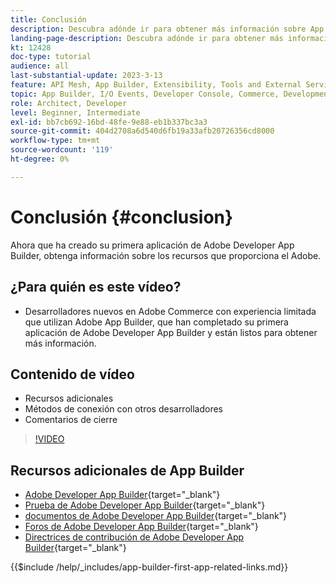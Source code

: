 ```yaml
---
title: Conclusión
description: Descubra adónde ir para obtener más información sobre App Builder.
landing-page-description: Descubra adónde ir para obtener más información sobre App Builder.
kt: 12428
doc-type: tutorial
audience: all
last-substantial-update: 2023-3-13
feature: API Mesh, App Builder, Extensibility, Tools and External Services, Backend Development
topic: App Builder, I/O Events, Developer Console, Commerce, Development, Integrations
role: Architect, Developer
level: Beginner, Intermediate
exl-id: bb7cb692-16bd-48fe-9e88-eb1b337bc3a3
source-git-commit: 404d2708a6d540d6fb19a33afb20726356cd8000
workflow-type: tm+mt
source-wordcount: '119'
ht-degree: 0%

---
```


# Conclusión {#conclusion}

Ahora que ha creado su primera aplicación de Adobe Developer App Builder, obtenga información sobre los recursos que proporciona el Adobe.

## ¿Para quién es este vídeo?

* Desarrolladores nuevos en Adobe Commerce con experiencia limitada que utilizan Adobe App Builder, que han completado su primera aplicación de Adobe Developer App Builder y están listos para obtener más información.

## Contenido de vídeo

* Recursos adicionales
* Métodos de conexión con otros desarrolladores
* Comentarios de cierre

>[!VIDEO](https://video.tv.adobe.com/v/3416741?quality=12&learn=on)

## Recursos adicionales de App Builder

* [Adobe Developer App Builder](https://developer.adobe.com/app-builder/){target="_blank"}
* [Prueba de Adobe Developer App Builder](https://developer.adobe.com/app-builder/trial/){target="_blank"}
* [documentos de Adobe Developer App Builder](https://developer.adobe.com/app-builder/docs/overview/){target="_blank"}
* [Foros de Adobe Developer App Builder](https://experienceleaguecommunities.adobe.com/t5/project-firefly/ct-p/project-firefly){target="_blank"}
* [Directrices de contribución de Adobe Developer App Builder](https://developer.adobe.com/app-builder/docs/guides/contribution_guides/){target="_blank"}

{{$include /help/_includes/app-builder-first-app-related-links.md}}
